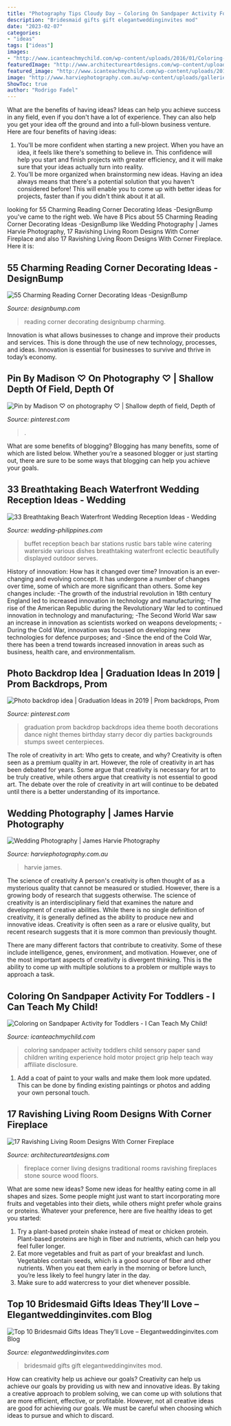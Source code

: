 ```yaml
---
title: "Photography Tips Cloudy Day ~ Coloring On Sandpaper Activity For Toddlers"
description: "Bridesmaid gifts gift elegantweddinginvites mod"
date: "2023-02-07"
categories:
- "ideas"
tags: ["ideas"]
images:
- "http://www.icanteachmychild.com/wp-content/uploads/2016/01/Coloring-on-Sandpaper-Activity-for-Toddlers-650x975.png"
featuredImage: "http://www.architectureartdesigns.com/wp-content/uploads/2014/12/671-630x419.jpg"
featured_image: "http://www.icanteachmychild.com/wp-content/uploads/2016/01/Coloring-on-Sandpaper-Activity-for-Toddlers-650x975.png"
image: "http://www.harviephotography.com.au/wp-content/uploads/galleries/post-23/full/window.jpg"
ShowToc: true
author: "Rodrigo Fadel"
---
```



What are the benefits of having ideas?
Ideas can help you achieve success in any field, even if you don't have a lot of experience. They can also help you get your idea off the ground and into a full-blown business venture. Here are four benefits of having ideas: 
1. You'll be more confident when starting a new project. When you have an idea, it feels like there's something to believe in. This confidence will help you start and finish projects with greater efficiency, and it will make sure that your ideas actually turn into reality. 
2. You'll be more organized when brainstorming new ideas. Having an idea always means that there's a potential solution that you haven't considered before! This will enable you to come up with better ideas for projects, faster than if you didn't think about it at all. 

	

		
looking for 55 Charming Reading Corner Decorating Ideas -DesignBump you've came to the right web. We have 8 Pics about 55 Charming Reading Corner Decorating Ideas -DesignBump like Wedding Photography | James Harvie Photography, 17 Ravishing Living Room Designs With Corner Fireplace and also 17 Ravishing Living Room Designs With Corner Fireplace. Here it is:
		
    
## 55 Charming Reading Corner Decorating Ideas -DesignBump

<img loading=lazy src="https://cdn.designbump.com/wp-content/uploads/2015/11/reading-corner-nook13.jpg" onerror="this.onerror=null;this.src='https://tse2.mm.bing.net/th?id=OIP.CrVoAo_2BHpLYL0hdKKjOgHaLG&amp;pid=15.1';" alt="55 Charming Reading Corner Decorating Ideas -DesignBump">

_Source: designbump.com_

>reading corner decorating designbump charming. 

	

Innovation is what allows businesses to change and improve their products and services. This is done through the use of new technology, processes, and ideas. Innovation is essential for businesses to survive and thrive in today’s economy.

    
## Pin By Madison ♡ On Photography ♡ | Shallow Depth Of Field, Depth Of

<img loading=lazy src="https://i.pinimg.com/originals/95/a5/93/95a5931f4430f0e4c366373aef7ea646.jpg" onerror="this.onerror=null;this.src='https://tse3.mm.bing.net/th?id=OIP.CTvNNGTIYKoJBSlgwS9QnAHaN4&amp;pid=15.1';" alt="Pin by Madison ♡ on photography ♡ | Shallow depth of field, Depth of">

_Source: pinterest.com_

>. 

	

What are some benefits of blogging?
Blogging has many benefits, some of which are listed below. Whether you’re a seasoned blogger or just starting out, there are sure to be some ways that blogging can help you achieve your goals.

    
## 33 Breathtaking Beach Waterfront Wedding Reception Ideas - Wedding

<img loading=lazy src="http://www.wedding-philippines.com/wp-content/uploads/2015/10/Wedding-Philippines-33-Breathtaking-Beach-Waterfront-Wedding-Reception-Venue-Ideas-13.jpg" onerror="this.onerror=null;this.src='https://tse3.mm.bing.net/th?id=OIP.3JaX9PVSw7c3fEyhvvlgiAHaLL&amp;pid=15.1';" alt="33 Breathtaking Beach Waterfront Wedding Reception Ideas - Wedding">

_Source: wedding-philippines.com_

>buffet reception beach bar stations rustic bars table wine catering waterside various dishes breathtaking waterfront eclectic beautifully displayed outdoor serves. 

	

History of innovation: How has it changed over time?
Innovation is an ever-changing and evolving concept. It has undergone a number of changes over time, some of which are more significant than others. 
Some key changes include: 
-The growth of the industrial revolution in 18th century England led to increased innovation in technology and manufacturing; 
-The rise of the American Republic during the Revolutionary War led to continued innovation in technology and manufacturing; 
-The Second World War saw an increase in innovation as scientists worked on weapons developments; 
-During the Cold War, innovation was focused on developing new technologies for defence purposes; and 
-Since the end of the Cold War, there has been a trend towards increased innovation in areas such as business, health care, and environmentalism.

    
## Photo Backdrop Idea | Graduation Ideas In 2019 | Prom Backdrops, Prom

<img loading=lazy src="https://i.pinimg.com/736x/8c/1e/3c/8c1e3c2535dbebd41a9c77c51cd11bcd--stumps-prom-graduation-photos.jpg?b=t" onerror="this.onerror=null;this.src='https://tse4.mm.bing.net/th?id=OIP.MhddWYIxgwjHRSHyA3ghXAHaFj&amp;pid=15.1';" alt="Photo backdrop idea | Graduation Ideas in 2019 | Prom backdrops, Prom">

_Source: pinterest.com_

>graduation prom backdrop backdrops idea theme booth decorations dance night themes birthday starry decor diy parties backgrounds stumps sweet centerpieces. 

	

The role of creativity in art: Who gets to create, and why?
Creativity is often seen as a premium quality in art. However, the role of creativity in art has been debated for years. Some argue that creativity is necessary for art to be truly creative, while others argue that creativity is not essential to good art. The debate over the role of creativity in art will continue to be debated until there is a better understanding of its importance.

    
## Wedding Photography | James Harvie Photography

<img loading=lazy src="http://www.harviephotography.com.au/wp-content/uploads/galleries/post-23/full/window.jpg" onerror="this.onerror=null;this.src='https://tse3.mm.bing.net/th?id=OIP.vIRLO_xUH2Y6FOEXKBEHigHaLD&amp;pid=15.1';" alt="Wedding Photography | James Harvie Photography">

_Source: harviephotography.com.au_

>harvie james. 

	

The science of creativity
A person's creativity is often thought of as a mysterious quality that cannot be measured or studied. However, there is a growing body of research that suggests otherwise. The science of creativity is an interdisciplinary field that examines the nature and development of creative abilities.
While there is no single definition of creativity, it is generally defined as the ability to produce new and innovative ideas. Creativity is often seen as a rare or elusive quality, but recent research suggests that it is more common than previously thought.

There are many different factors that contribute to creativity. Some of these include intelligence, genes, environment, and motivation. However, one of the most important aspects of creativity is divergent thinking. This is the ability to come up with multiple solutions to a problem or multiple ways to approach a task.

    
## Coloring On Sandpaper Activity For Toddlers - I Can Teach My Child!

<img loading=lazy src="http://www.icanteachmychild.com/wp-content/uploads/2016/01/Coloring-on-Sandpaper-Activity-for-Toddlers-650x975.png" onerror="this.onerror=null;this.src='https://tse3.mm.bing.net/th?id=OIP.iI5ForFmTCbkSrYZmelVHQHaLH&amp;pid=15.1';" alt="Coloring on Sandpaper Activity for Toddlers - I Can Teach My Child!">

_Source: icanteachmychild.com_

>coloring sandpaper activity toddlers child sensory paper sand children writing experience hold motor project grip help teach way affiliate disclosure. 

	

1. Add a coat of paint to your walls and make them look more updated. This can be done by finding existing paintings or photos and adding your own personal touch. 

    
## 17 Ravishing Living Room Designs With Corner Fireplace

<img loading=lazy src="http://www.architectureartdesigns.com/wp-content/uploads/2014/12/671-630x419.jpg" onerror="this.onerror=null;this.src='https://tse1.mm.bing.net/th?id=OIP.Qbze05pr-ZAI_y530JsU-QHaE7&amp;pid=15.1';" alt="17 Ravishing Living Room Designs With Corner Fireplace">

_Source: architectureartdesigns.com_

>fireplace corner living designs traditional rooms ravishing fireplaces stone source wood floors. 

	

What are some new ideas?
Some new ideas for healthy eating come in all shapes and sizes. Some people might just want to start incorporating more fruits and vegetables into their diets, while others might prefer whole grains or proteins. Whatever your preference, here are five healthy ideas to get you started: 
1) Try a plant-based protein shake instead of meat or chicken protein. Plant-based proteins are high in fiber and nutrients, which can help you feel fuller longer. 
2) Eat more vegetables and fruit as part of your breakfast and lunch. Vegetables contain seeds, which is a good source of fiber and other nutrients. When you eat them early in the morning or before lunch, you’re less likely to feel hungry later in the day. 
3) Make sure to add watercress to your diet whenever possible.

    
## Top 10 Bridesmaid Gifts Ideas They’ll Love – Elegantweddinginvites.com Blog

<img loading=lazy src="https://www.elegantweddinginvites.com/wedding-blog/wp-content/uploads/2015/07/bridesmaid-gift-ideas-with-nail-polish-and-champagne.jpg" onerror="this.onerror=null;this.src='https://tse1.mm.bing.net/th?id=OIP.tIV-q9Nf79ZgGN1MFHVyXQHaLH&amp;pid=15.1';" alt="Top 10 Bridesmaid Gifts Ideas They’ll Love – Elegantweddinginvites.com Blog">

_Source: elegantweddinginvites.com_

>bridesmaid gifts gift elegantweddinginvites mod. 

	

How can creativity help us achieve our goals?
Creativity can help us achieve our goals by providing us with new and innovative ideas. By taking a creative approach to problem solving, we can come up with solutions that are more efficient, effective, or profitable. However, not all creative ideas are good for achieving our goals. We must be careful when choosing which ideas to pursue and which to discard.

